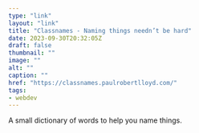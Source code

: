 ```yaml
---
type: "link"
layout: "link"
title: "Classnames - Naming things needn’t be hard"
date: 2023-09-30T20:32:05Z
draft: false
thumbnail: ""
image: ""
alt: ""
caption: ""
href: "https://classnames.paulrobertlloyd.com/"
tags:
- webdev
---
```


A small dictionary of words to help you name things.

